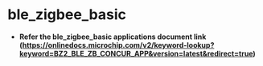 # ble_zigbee_basic

-   **Refer the ble_zigbee_basic applications document link (https://onlinedocs.microchip.com/v2/keyword-lookup?keyword=BZ2_BLE_ZB_CONCUR_APP&version=latest&redirect=true)**